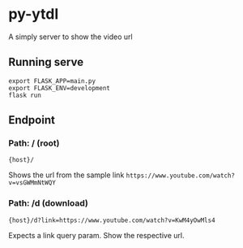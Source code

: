# py-ytdl

A simply server to show the video url

## Running serve

```
export FLASK_APP=main.py
export FLASK_ENV=development
flask run
```

## Endpoint
### Path: / (root)
```{host}/```

Shows the url from the sample link ```https://www.youtube.com/watch?v=vsGWMmNtWQY```

### Path: /d (download)
```{host}/d?link=https://www.youtube.com/watch?v=KwM4yOwMls4```

Expects a link query param. Show the respective url.